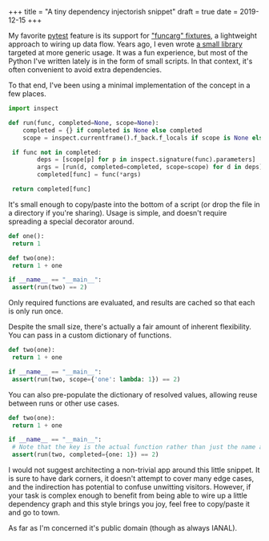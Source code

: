 +++
title = "A tiny dependency injectorish snippet"
draft = true
date = 2019-12-15
+++

My favorite [pytest](https://docs.pytest.org/) feature is its support for ["funcarg" fixtures](https://docs.pytest.org/en/latest/fixture.html#fixtures-as-function-arguments), a lightweight approach to wiring up data flow. Years ago, I even wrote [a small library](https://github.com/tgecho/pipedream) targeted at more generic usage. It was a fun experience, but most of the Python I've written lately is in the form of small scripts. In that context, it's often convenient to avoid extra dependencies.

To that end, I've been using a minimal implementation of the concept in a few places.

<!-- more -->

```py
import inspect

def run(func, completed=None, scope=None):
    completed = {} if completed is None else completed
    scope = inspect.currentframe().f_back.f_locals if scope is None else scope

 if func not in completed:
        deps = [scope[p] for p in inspect.signature(func).parameters]
        args = [run(d, completed=completed, scope=scope) for d in deps]
        completed[func] = func(*args)

 return completed[func]
```

It's small enough to copy/paste into the bottom of a script (or drop the file in a directory if you're sharing). Usage is simple, and doesn't require spreading a special decorator around.

```py
def one():
 return 1

def two(one):
 return 1 + one

if __name__ == "__main__":
 assert(run(two) == 2)
```

Only required functions are evaluated, and results are cached so that each is only run once.

Despite the small size, there's actually a fair amount of inherent flexibility. You can pass in a custom dictionary of functions.

```py
def two(one):
 return 1 + one

if __name__ == "__main__":
 assert(run(two, scope={'one': lambda: 1}) == 2)
```

You can also pre-populate the dictionary of resolved values, allowing reuse between runs or other use cases.

```py
def two(one):
 return 1 + one

if __name__ == "__main__":
 # Note that the key is the actual function rather than just the name as a string
 assert(run(two, completed={one: 1}) == 2)
```

I would not suggest architecting a non-trivial app around this little snippet. It is sure to have dark corners, it doesn't attempt to cover many edge cases, and the indirection has potential to confuse unwitting visitors. However, if your task is complex enough to benefit from being able to wire up a little dependency graph and this style brings you joy, feel free to copy/paste it and go to town.

As far as I'm concerned it's public domain (though as always IANAL).
